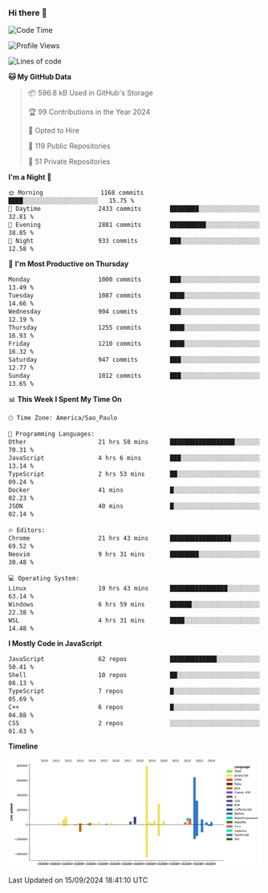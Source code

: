 ### Hi there 👋

<!--START_SECTION:waka-->
![Code Time](http://img.shields.io/badge/Code%20Time-6%2C427%20hrs%2027%20mins-blue)

![Profile Views](http://img.shields.io/badge/Profile%20Views-0-blue)

![Lines of code](https://img.shields.io/badge/From%20Hello%20World%20I%27ve%20Written-3.0%20million%20lines%20of%20code-blue)

**🐱 My GitHub Data** 

> 📦 596.8 kB Used in GitHub's Storage 
 > 
> 🏆 99 Contributions in the Year 2024
 > 
> 💼 Opted to Hire
 > 
> 📜 119 Public Repositories 
 > 
> 🔑 51 Private Repositories 
 > 
**I'm a Night 🦉** 

```text
🌞 Morning                1168 commits        ████░░░░░░░░░░░░░░░░░░░░░   15.75 % 
🌆 Daytime                2433 commits        ████████░░░░░░░░░░░░░░░░░   32.81 % 
🌃 Evening                2881 commits        ██████████░░░░░░░░░░░░░░░   38.85 % 
🌙 Night                  933 commits         ███░░░░░░░░░░░░░░░░░░░░░░   12.58 % 
```
📅 **I'm Most Productive on Thursday** 

```text
Monday                   1000 commits        ███░░░░░░░░░░░░░░░░░░░░░░   13.49 % 
Tuesday                  1087 commits        ████░░░░░░░░░░░░░░░░░░░░░   14.66 % 
Wednesday                904 commits         ███░░░░░░░░░░░░░░░░░░░░░░   12.19 % 
Thursday                 1255 commits        ████░░░░░░░░░░░░░░░░░░░░░   16.93 % 
Friday                   1210 commits        ████░░░░░░░░░░░░░░░░░░░░░   16.32 % 
Saturday                 947 commits         ███░░░░░░░░░░░░░░░░░░░░░░   12.77 % 
Sunday                   1012 commits        ███░░░░░░░░░░░░░░░░░░░░░░   13.65 % 
```


📊 **This Week I Spent My Time On** 

```text
🕑︎ Time Zone: America/Sao_Paulo

💬 Programming Languages: 
Other                    21 hrs 58 mins      ██████████████████░░░░░░░   70.31 % 
JavaScript               4 hrs 6 mins        ███░░░░░░░░░░░░░░░░░░░░░░   13.14 % 
TypeScript               2 hrs 53 mins       ██░░░░░░░░░░░░░░░░░░░░░░░   09.24 % 
Docker                   41 mins             █░░░░░░░░░░░░░░░░░░░░░░░░   02.23 % 
JSON                     40 mins             █░░░░░░░░░░░░░░░░░░░░░░░░   02.14 % 

🔥 Editors: 
Chrome                   21 hrs 43 mins      █████████████████░░░░░░░░   69.52 % 
Neovim                   9 hrs 31 mins       ████████░░░░░░░░░░░░░░░░░   30.48 % 

💻 Operating System: 
Linux                    19 hrs 43 mins      ████████████████░░░░░░░░░   63.14 % 
Windows                  6 hrs 59 mins       ██████░░░░░░░░░░░░░░░░░░░   22.38 % 
WSL                      4 hrs 31 mins       ████░░░░░░░░░░░░░░░░░░░░░   14.48 % 
```

**I Mostly Code in JavaScript** 

```text
JavaScript               62 repos            █████████████░░░░░░░░░░░░   50.41 % 
Shell                    10 repos            ██░░░░░░░░░░░░░░░░░░░░░░░   08.13 % 
TypeScript               7 repos             █░░░░░░░░░░░░░░░░░░░░░░░░   05.69 % 
C++                      6 repos             █░░░░░░░░░░░░░░░░░░░░░░░░   04.88 % 
CSS                      2 repos             ░░░░░░░░░░░░░░░░░░░░░░░░░   01.63 % 
```



**Timeline**

![Lines of Code chart](https://raw.githubusercontent.com/jampow/jampow/master/assets/bar_graph.png)


 Last Updated on 15/09/2024 18:41:10 UTC
<!--END_SECTION:waka-->
